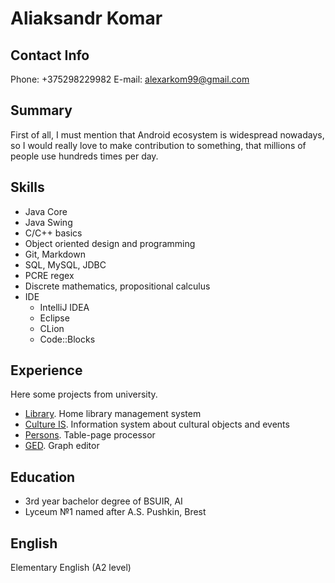 # Aliaksandr Komar

## Contact Info
Phone:  +375298229982
E-mail:  alexarkom99@gmail.com

## Summary

First of all, I must mention that Android ecosystem is widespread nowadays, so I would really love to make contribution to something, that millions of people use hundreds times per day.

## Skills
* Java Core
* Java Swing
* C/C++ basics
* Object oriented design and programming
* Git, Markdown
* SQL, MySQL, JDBC
* PCRE regex
* Discrete mathematics, propositional calculus
* IDE
  * IntelliJ IDEA
  * Eclipse
  * CLion
  * Code::Blocks


## Experience
Here some projects from university.
 * [Library](https://github.com/Al-Kom/library). Home library management system
 * [Culture IS](https://github.com/Al-Kom/cultureIS). Information system about cultural objects and events
 * [Persons](https://github.com/Al-Kom/persons). Table-page processor
 * [GED](https://github.com/Al-Kom/GED). Graph editor

## Education

* 3rd year bachelor degree of BSUIR, AI
* Lyceum №1 named after A.S. Pushkin, Brest

## English

Elementary English (A2 level)

